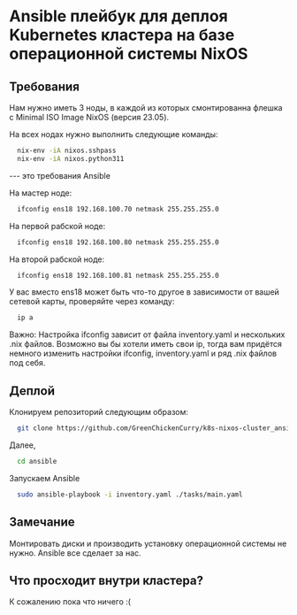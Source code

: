 # Ansible плейбук для деплоя Kubernetes кластера на базе операционной системы NixOS
## Требования
Нам нужно иметь 3 ноды, в каждой из которых смонтированна флешка с Minimal ISO Image NixOS (версия 23.05).

На всех нодах нужно выполнить следующие команды:
```sh
  nix-env -iA nixos.sshpass
  nix-env -iA nixos.python311
```
--- это требования Ansible

На мастер ноде:
```sh
  ifconfig ens18 192.168.100.70 netmask 255.255.255.0
```
На первой рабской ноде:
```sh
  ifconfig ens18 192.168.100.80 netmask 255.255.255.0
```
На второй рабской ноде:
```sh
  ifconfig ens18 192.168.100.81 netmask 255.255.255.0
```
У вас вместо ens18 может быть что-то другое в зависимости от вашей сетевой карты, проверяйте через команду:
```sh
  ip a
```
Важно: Настройка ifconfig зависит от файла inventory.yaml и нескольких .nix файлов. Возможно вы бы хотели иметь свои ip, тогда вам придётся немного изменить настройки ifconfig, inventory.yaml и ряд .nix файлов под себя.


## Деплой
Клонируем репозиторий следующим образом:
```sh
  git clone https://github.com/GreenChickenCurry/k8s-nixos-cluster_ansible.git ansible
```
Далее,
```sh
  cd ansible
```
Запускаем Ansible
```sh
  sudo ansible-playbook -i inventory.yaml ./tasks/main.yaml
```
## Замечание
Монтировать диски и производить установку операционной системы не нужно. Ansible все сделает за нас.

## Что просходит внутри кластера?

К сожалению пока что ничего :(

